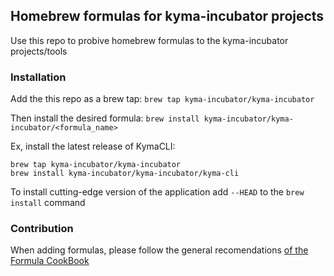 ## Homebrew formulas for kyma-incubator projects
Use this repo to probive homebrew formulas to the kyma-incubator projects/tools

### Installation
Add the this repo as a brew tap: `brew tap kyma-incubator/kyma-incubator`

Then install the desired formula: `brew install kyma-incubator/kyma-incubator/<formula_name>`

Ex, install the latest release of KymaCLI:

	brew tap kyma-incubator/kyma-incubator
	brew install kyma-incubator/kyma-incubator/kyma-cli


To install cutting-edge version of the application add `--HEAD` to the `brew install` command


### Contribution
When adding formulas, please follow the general recomendations [of the Formula CookBook](https://docs.brew.sh/Formula-Cookbook)